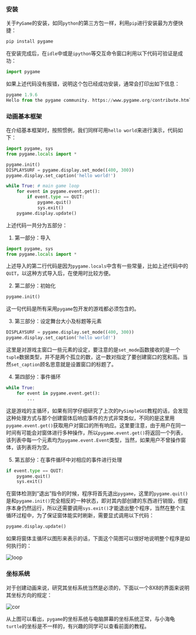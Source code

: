 ### 安装
关于`PyGame`的安装，如同`python`的第三方包一样，利用`pip`进行安装最为方便快捷：
```python
pip install pygame
```

在安装完成后，在`idle`中或是`ipython`等交互命令窗口利用以下代码可验证是成功：
```python
import pygame
```
如果上述代码没有报错，说明这个包已经成功安装，通常会打印出如下信息：
```python
pygame 1.9.6
Hello from the pygame community. https://www.pygame.org/contribute.html
```

### 动画基本框架
在介绍基本框架时，按照惯例，我们同样可用`hello world`来进行演示，代码如下：

```python
import pygame, sys
from pygame.locals import *

pygame.init()
DISPLAYSURF = pygame.display.set_mode((400, 300))
pygame.display.set_caption('hello world!')

while True: # main game loop
    for event in pygame.event.get():
        if event.type == QUIT:
            pygame.quit()
            sys.exit()
    pygame.display.update()
```

上述代码一共分为五部分：

1.  第一部分：导入

   ```python
   import pygame, sys
   from pygame.locals import *
   ```

   上述导入的第二行代码是因为`pygame.locals`中含有一些常量，比如上述代码中的`QUIT`，以这种方式导入后，在使用时比较方便。

2.  第二部分：初始化

   ```python
   pygame.init()
   ```

   这一句代码是所有采用`pygame`包开发的游戏都必须包含的。

3.  第三部分：设定舞台大小及标题等元素

   ```python
   DISPLAYSURF = pygame.display.set_mode((400, 300))
   pygame.display.set_caption('hello world!')
   ```

   这里是对游戏主窗口一些元素的设定，要注意的是`set_mode`函数接收的是一个`tuple`数据类型，并不是两个孤立的数，这一数对指定了要创建窗口的宽和高。当然`set_caption`顾名思意就是设置窗口的标题了。

4.  第四部分：事件循环

   ```python
   while True:
       for event in pygame.event.get():
           ...
   ```

   这是游戏的主循环，如果有同学仔细研究了上次的`PySimpleGUI`教程的话，会发现这种处理方式与那个创建窗体后响应事件的方式非常类似，不同的是这里用`pygame.event.get()`获取用户对窗口的所有响应。这里要注意，由于用户在同一时间有可能会对窗体进行多种操作，所以`pygame.event.get()`将返回一个列表，该列表中每一个元素均为`pygame.event.Event`类型，当然，如果用户不曾操作窗体，该列表将为空。

5.  第五部分：在事件循环中对相应的事件进行处理

   ```python
   if event.type == QUIT:
       pygame.quit()
       sys.exit()
   ```

   在窗体检测到“退出”指令的时候，程序将首先退出`pygame`，这里的`pygame.quit()`是和`pygame.init()`完全相反的一种状态，即对其内部创建的东西进行销毁，但程序本身仍然运行，所以还需要调用`sys.exit()`才能退出整个程序，当然在整个主循环过程中，为了保证窗体能实时刷新，需要显式调用以下代码：
   
   ```python
   pygame.display.update()
   ```
   
   如果将窗体主循环以图形来表示的话，下面这个简图可以很好地说明整个程序是如何执行的：

![loop](D:\思维导图\loop.png)

### 坐标系统

对于创建动画来说，研究其坐标系统当然是必须的，下面以一个8X8的界面来说明其坐标方向的规定：

![cor](D:\思维导图\cor.png)

从上图可以看出，`pygame`的坐标系统与电脑屏幕的坐标系统正常，与小海龟`turtle`的坐标是不一样的，有兴趣的同学可以查看前面的教程。

